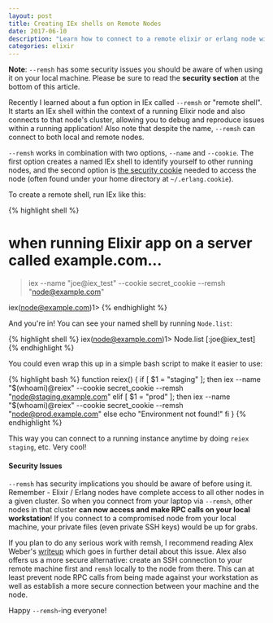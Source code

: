 ```yaml
---
layout: post
title: Creating IEx shells on Remote Nodes
date: 2017-06-10
description: "Learn how to connect to a remote elixir or erlang node with IEx from the command line."
categories: elixir
---
```


**Note**: `--remsh` has some security issues you should be aware of when using it on your local machine. Please be sure to read the **security section** at the bottom of this article.

Recently I learned about a fun option in IEx called `--remsh` or "remote shell". It starts an IEx shell within the context of a running Elixir node and also connects to that node's cluster, allowing you to debug and reproduce issues within a running application! Also note that despite the name, `--remsh` can connect to both local and remote nodes.

`--remsh` works in combination with two options, `--name` and `--cookie`. The first option creates a named IEx shell to identify yourself to other running nodes, and the second option is [the security cookie](http://erlang.org/doc/reference_manual/distributed.html#id88372) needed to access the node (often found under your home directory at `~/.erlang.cookie`).

To create a remote shell, run IEx like this:

{% highlight shell %}
# when running Elixir app on a server called example.com...
> iex --name "joe@iex_test" --cookie secret_cookie --remsh "node@example.com"

iex(node@example.com)1>
{% endhighlight %}

And you're in! You can see your named shell by running `Node.list`:

{% highlight shell %}
iex(node@example.com)1> Node.list
[:joe@iex_test]
{% endhighlight %}

You could even wrap this up in a simple bash script to make it easier to use:

{% highlight bash %}
function reiex() {
 if [ $1 = "staging" ]; then
  iex --name "$(whoami)@reiex" --cookie secret_cookie --remsh "node@staging.example.com"
 elif [ $1 = "prod" ]; then
  iex --name "$(whoami)@reiex" --cookie secret_cookie --remsh "node@prod.example.com"
 else
  echo "Environment not found!"
 fi
}
{% endhighlight %}

This way you can connect to a running instance anytime by doing `reiex staging`, etc. Very cool!

#### Security Issues

`--remsh` has security implications you should be aware of before using it. Remember - Elixir / Erlang nodes have complete access to all other nodes in a given cluster. So when you connect from your laptop via `--remsh`, other nodes in that cluster **can now access and make RPC calls on your local workstation**! If you connect to a compromised node from your local machine, your private files (even private SSH keys) would be up for grabs.

If you plan to do any serious work with remsh, I recommend reading Alex Weber's [writeup](https://broot.ca/erlang-remsh-is-dangerous) which goes in further detail about this issue. Alex also offers us a more secure alternative: create an SSH connection to your remote machine first and `remsh` locally to the node from there. This can at least prevent node RPC calls from being made against your workstation as well as establish a more secure connection between your machine and the node.

Happy `--remsh`-ing everyone!
